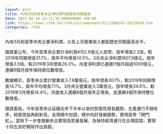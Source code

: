 ```yaml
---
layout: post
title: 內地3月和首季央企淨利潤均創歷史同期最高
date: 2021-04-16 15:11:30.000000000 +08:00
link: https://news.rthk.hk/rthk/ch/component/k2/1586143-20210416.htm
categories: rthk
---
```


內地3月和首季中央企業淨利潤，以及上月營業收入都創歷史同期最高水平。

國資委公布，今年首季央企累計淨利潤4152.9億元人民幣，按年增長2.2倍，較2019年同期增長31.1%，兩年平均增長14.5%。3月央企淨利潤1807.9億元，按年增長3.5倍，較2019年3月增長26.3%。月度淨利潤已連續11個月超過1000億元，連續9個月按年保持兩位數增長。

數據顯示，首季央企累計營業收入7.8萬億元，按年增長30.1%，較2019年同期增長14.7%，兩年平均增長7.1%。3月央企營業收入3萬億元，按年增長34.6%，較2019年3月增長14.4%。月度收入連續8個月按年正增長，並連續4個月保持雙位數增長。

國資委指，今年首季央企延續去年下半年以來的恢復性增長趨勢，生產運行平穩有序，經營效益再創新高，呈現穩中加固，穩中向好發展趨勢，實現首季「開門紅」。當局下一步會推動央企實現高質量發展，為保持經濟運行在合理區間，實現十四五良好開局作出貢獻。
